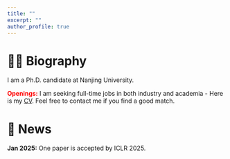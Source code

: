 ```yaml
---
title: ""
excerpt: ""
author_profile: true
---
```


# 🤵🏻 Biography
I am a Ph.D. candidate at Nanjing University.

<strong style="color:red;">Openings:</strong> I am seeking full-time jobs in both industry and academia - Here is my [CV](). Feel free to contact me if you find a good match.

# 📢 News
**Jan 2025:** One paper is accepted by ICLR 2025.
